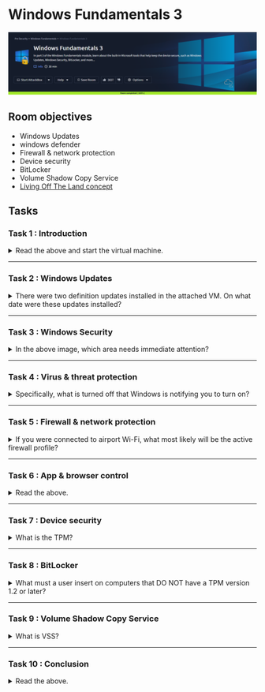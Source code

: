# Windows Fundamentals 3

![banner](imgs/Windows%20Fundamentals%203/roomBanner.png)

## Room objectives

- Windows Updates
- windows defender
- Firewall & network protection
- Device security
- BitLocker
- Volume Shadow Copy Service
- [Living Off The Land concept](https://lolbas-project.github.io/)

## Tasks

### Task 1 : Introduction

<details>
<summary>
Read the above and start the virtual machine.
</summary>

```
No answer needed
```

</details>

---

### Task 2 : Windows Updates

<details>
<summary>
There were two definition updates installed in the attached VM. On what date were these updates installed?
</summary>

<br>

![update1](imgs/Windows%20Fundamentals%203/update1.png)

<br>

![update2](imgs/Windows%20Fundamentals%203/update2.png)

```
5/3/2021
```

</details>

---

### Task 3 : Windows Security

<details>
<summary>
In the above image, which area needs immediate attention?
</summary>

```
virus & threat protection
```

</details>

---

### Task 4 : Virus & threat protection

<details>
<summary>
Specifically, what is turned off that Windows is notifying you to turn on?
</summary>

```
Real-time protection
```

</details>

---

### Task 5 : Firewall & network protection

<details>
<summary>
If you were connected to airport Wi-Fi, what most likely will be the active firewall profile?
</summary>

```
Public network
```

</details>

---

### Task 6 : App & browser control

<details>
<summary>
Read the above.
</summary>

```
No answer needed
```

</details>

---

### Task 7 : Device security

<details>
<summary>
What is the TPM?
</summary>

```
Trusted Platform Module
```

</details>

---

### Task 8 : BitLocker

<details>
<summary>
What must a user insert on computers that DO NOT have a TPM version 1.2 or later?
</summary>

```
USB startup key
```

</details>

---

### Task 9 : Volume Shadow Copy Service

<details>
<summary>
What is VSS?
</summary>

```
Volume Shadow Copy Service
```

</details>

---

### Task 10 : Conclusion

<details>
<summary>
Read the above.
</summary>

```
No answer needed
```

</details>
